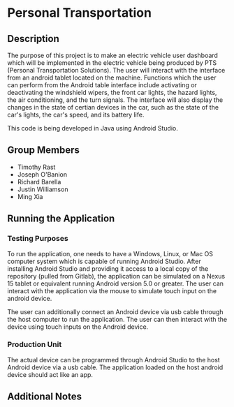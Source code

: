 Personal Transportation
=======

Description
-----------

The purpose of this project is to make an electric vehicle user dashboard which 
will be implemented in the electric vehicle being produced by PTS (Personal 
Transportation Solutions). The user will interact with the interface from an 
android tablet located on the machine. Functions which the user can perform from
the Android table interface include activating or deactivating the windshield 
wipers, the front car lights, the hazard lights, the air conditioning, and the 
turn signals. The interface will also display the changes in the state of 
certian devices in the car, such as the state of the car's lights, the car's 
speed, and its battery life.

This code is being developed in Java using Android Studio.

Group Members
-----------

* Timothy Rast
* Joseph O'Banion
* Richard Barella
* Justin Williamson
* Ming Xia

Running the Application
-----------

### Testing Purposes

To run the application, one needs to have a Windows, Linux, or Mac OS computer 
system which is capable of running Android Studio. After installing 
Android Studio and providing it access to a local copy of the repository (pulled
from Gitlab), the application can be simulated on a Nexus 15 tablet or 
equivalent running Android version 5.0 or greater. The user can interact with 
the application via the mouse to simulate touch input on the android device.

The user can additionally connect an Android device via usb cable through the 
host computer to run the application. The user can then interact with the device 
using touch inputs on the Android device.

### Production Unit

The actual device can be programmed through Android Studio to the host Android 
device via a usb cable. The application loaded on the host android device 
should act like an app. 

Additional Notes
-----------
